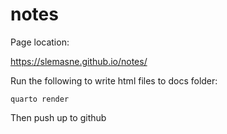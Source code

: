 # notes

Page location:

https://slemasne.github.io/notes/

Run the following to write html files to docs folder:

```
quarto render
```

Then push up to github

